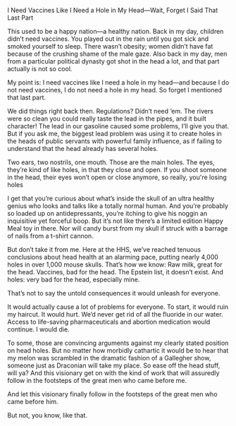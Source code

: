 I Need Vaccines Like I Need a Hole in My Head—Wait, Forget I Said That Last Part

This used to be a happy nation—a healthy nation. Back in my day, children didn’t need vaccines. You played out in the rain until you got sick and smoked yourself to sleep. There wasn’t obesity; women didn’t have fat because of the crushing shame of the male gaze. Also back in my day, men from a particular political dynasty got shot in the head a lot, and that part actually is not so cool.

My point is: I need vaccines like I need a hole in my head—and because I do not need vaccines, I do not need a hole in my head. So forget I mentioned that last part.

We did things right back then. Regulations? Didn’t need ‘em. The rivers were so clean you could really taste the lead in the pipes, and it built character! The lead in our gasoline caused some problems, I’ll give you that. But if you ask me, the biggest lead problem was using it to create holes in the heads of public servants with powerful family influence, as if failing to understand that the head already has several holes.

Two ears, two nostrils, one mouth. Those are the main holes. The eyes, they’re kind of like holes, in that they close and open. If you shoot someone in the head, their eyes won’t open or close anymore, so really, you're losing holes

I get that you’re curious about what’s inside the skull of an ultra healthy genius who looks and talks like a totally normal human. And you’re probably so loaded up on antidepressants, you’re itching to give his noggin an inquisitive yet forceful boop. But it’s not like there’s a limited edition Happy Meal toy in there. Nor will candy burst from my skull if struck with a barrage of nails from a t-shirt cannon.

But don’t take it from me. Here at the HHS, we’ve reached tenuous conclusions about head health at an alarming pace, putting nearly 4,000 holes in over 1,000 mouse skulls. That’s how we know: Raw milk, great for the head. Vaccines, bad for the head. The Epstein list, it doesn’t exist. And holes: very bad for the head, especially mine.

That’s not to say the untold consequences it would unleash for everyone. 

It would actually cause a lot of problems for everyone. To start, it would ruin my haircut. It would hurt. We’d never get rid of all the fluoride in our water. Access to life-saving pharmaceuticals and abortion medication would continue. I would die.

To some, those are convincing arguments against my clearly stated position on head holes. But no matter how morbidly cathartic it would be to hear that my melon was scrambled in the dramatic fashion of a Gallegher show, someone just as Draconian will take my place. So ease off the head stuff, will ya? And this visionary get on with the kind of work that will assuredly follow in the footsteps of the great men who came before me.

And let this visionary finally follow in the footsteps of the great men who came before him.  

But not, you know, like that.